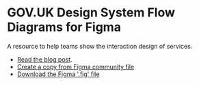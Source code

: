 # GOV.UK Design System Flow Diagrams for Figma

A resource to help teams show the interaction design of services. 

- [Read the blog post](https://paulsmith.site/posts/govuk-flow-diagrams-figma/).
- [Create a copy from Figma community file](https://www.figma.com/community/file/1190408343174633432)
- [Download the Figma '.fig' file](https://github.com/paulmsmith/govuk-flow-diagrams-figma/raw/main/govuk-design-system-flow-diagrams.fig)
